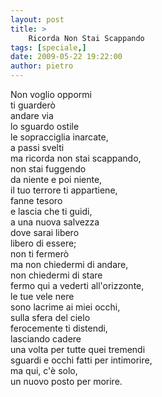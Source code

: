 ```yaml
---
layout: post
title: >
    Ricorda Non Stai Scappando
tags: [speciale,]
date: 2009-05-22 19:22:00
author: pietro
---
```

Non voglio oppormi<br/>ti guarderò<br/>andare via<br/>lo sguardo ostile<br/>le sopracciglia inarcate,<br/>a passi svelti<br/>ma ricorda non stai scappando,<br/>non stai fuggendo<br/>da niente e poi niente,<br/>il tuo terrore ti appartiene,<br/>fanne tesoro<br/>e lascia che ti guidi,<br/>a una nuova salvezza<br/>dove sarai libero<br/>libero di essere;<br/>non ti fermerò<br/>ma non chiedermi di andare,<br/>non chiedermi di stare<br/>fermo qui a vederti all'orizzonte,<br/>le tue vele nere<br/>sono lacrime ai miei occhi,<br/>sulla sfera del cielo<br/>ferocemente ti distendi,<br/>lasciando cadere<br/>una volta per tutte quei tremendi<br/>sguardi e occhi fatti per intimorire,<br/>ma qui, c'è solo,<br/>un nuovo posto per morire.
